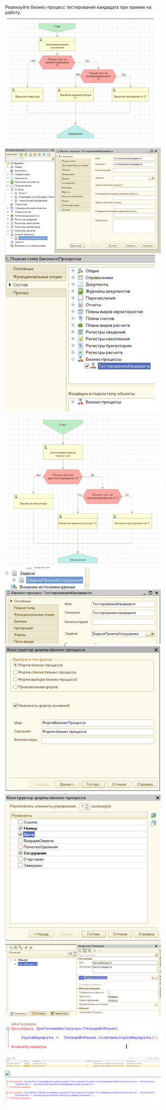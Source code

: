 Реализуйте бизнес-процесс тестирования кандидата при приеме на работу.
![](img/Screenshot_1.png) 
![](img/Screenshot_2.png) 
![](img/Screenshot_3.png) 
![](img/Screenshot_4.png) 
![](img/Screenshot_5.png) 
![](img/Screenshot_6.png) 
![](img/Screenshot_7.png) 
![](img/Screenshot_8.png) 
![](img/Screenshot_9.png) 
![](img/Screenshot_10.png) 
![](img/Screenshot_11.png) 
![](img/Screenshot_12.png) 
![](img/Screenshot_13.png) 
